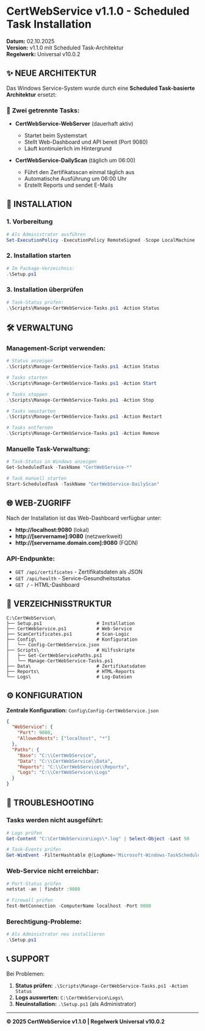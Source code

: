 # CertWebService v1.1.0 - Scheduled Task Installation

**Datum:** 02.10.2025  
**Version:** v1.1.0 mit Scheduled Task-Architektur  
**Regelwerk:** Universal v10.0.2

## ✨ NEUE ARCHITEKTUR

Das Windows Service-System wurde durch eine **Scheduled Task-basierte Architektur** ersetzt:

### 🔄 **Zwei getrennte Tasks:**
- **CertWebService-WebServer** (dauerhaft aktiv)
  - Startet beim Systemstart
  - Stellt Web-Dashboard und API bereit (Port 9080)
  - Läuft kontinuierlich im Hintergrund

- **CertWebService-DailyScan** (täglich um 06:00)  
  - Führt den Zertifikatsscan einmal täglich aus
  - Automatische Ausführung um 06:00 Uhr
  - Erstellt Reports und sendet E-Mails

## 🚀 INSTALLATION

### 1. **Vorbereitung**
```powershell
# Als Administrator ausführen
Set-ExecutionPolicy -ExecutionPolicy RemoteSigned -Scope LocalMachine
```

### 2. **Installation starten**
```powershell
# Im Package-Verzeichnis:
.\Setup.ps1
```

### 3. **Installation überprüfen**
```powershell
# Task-Status prüfen:
.\Scripts\Manage-CertWebService-Tasks.ps1 -Action Status
```

## 🛠️ VERWALTUNG

### **Management-Script verwenden:**
```powershell
# Status anzeigen
.\Scripts\Manage-CertWebService-Tasks.ps1 -Action Status

# Tasks starten
.\Scripts\Manage-CertWebService-Tasks.ps1 -Action Start

# Tasks stoppen  
.\Scripts\Manage-CertWebService-Tasks.ps1 -Action Stop

# Tasks neustarten
.\Scripts\Manage-CertWebService-Tasks.ps1 -Action Restart

# Tasks entfernen
.\Scripts\Manage-CertWebService-Tasks.ps1 -Action Remove
```

### **Manuelle Task-Verwaltung:**
```powershell
# Task-Status in Windows anzeigen
Get-ScheduledTask -TaskName "CertWebService-*"

# Task manuell starten
Start-ScheduledTask -TaskName "CertWebService-DailyScan"
```

## 🌐 WEB-ZUGRIFF

Nach der Installation ist das Web-Dashboard verfügbar unter:
- **http://localhost:9080** (lokal)
- **http://[servername]:9080** (netzwerkweit)
- **http://[servername.domain.com]:9080** (FQDN)

### **API-Endpunkte:**
- `GET /api/certificates` - Zertifikatsdaten als JSON
- `GET /api/health` - Service-Gesundheitsstatus
- `GET /` - HTML-Dashboard

## 📁 VERZEICHNISSTRUKTUR  

```
C:\CertWebService\
├── Setup.ps1                    # Installation
├── CertWebService.ps1           # Web-Service  
├── ScanCertificates.ps1         # Scan-Logic
├── Config\                      # Konfiguration
│   └── Config-CertWebService.json
├── Scripts\                     # Hilfsskripte
│   ├── Get-CertWebServicePaths.ps1
│   └── Manage-CertWebService-Tasks.ps1
├── Data\                        # Zertifikatsdaten
├── Reports\                     # HTML-Reports
└── Logs\                        # Log-Dateien
```

## ⚙️ KONFIGURATION

**Zentrale Konfiguration:** `Config\Config-CertWebService.json`

```json
{
  "WebService": {
    "Port": 9080,
    "AllowedHosts": ["localhost", "*"]
  },
  "Paths": {
    "Base": "C:\\CertWebService",
    "Data": "C:\\CertWebService\\Data",
    "Reports": "C:\\CertWebService\\Reports", 
    "Logs": "C:\\CertWebService\\Logs"
  }
}
```

## 🔧 TROUBLESHOOTING

### **Tasks werden nicht ausgeführt:**
```powershell
# Logs prüfen
Get-Content "C:\CertWebService\Logs\*.log" | Select-Object -Last 50

# Task-Events prüfen  
Get-WinEvent -FilterHashtable @{LogName='Microsoft-Windows-TaskScheduler/Operational'}
```

### **Web-Service nicht erreichbar:**
```powershell
# Port-Status prüfen
netstat -an | findstr :9080

# Firewall prüfen
Test-NetConnection -ComputerName localhost -Port 9080
```

### **Berechtigung-Probleme:**
```powershell
# Als Administrator neu installieren
.\Setup.ps1
```

## 📞 SUPPORT

Bei Problemen:
1. **Status prüfen:** `.\Scripts\Manage-CertWebService-Tasks.ps1 -Action Status`
2. **Logs auswerten:** `C:\CertWebService\Logs\`
3. **Neuinstallation:** `.\Setup.ps1` (als Administrator)

---
**© 2025 CertWebService v1.1.0 | Regelwerk Universal v10.0.2**
